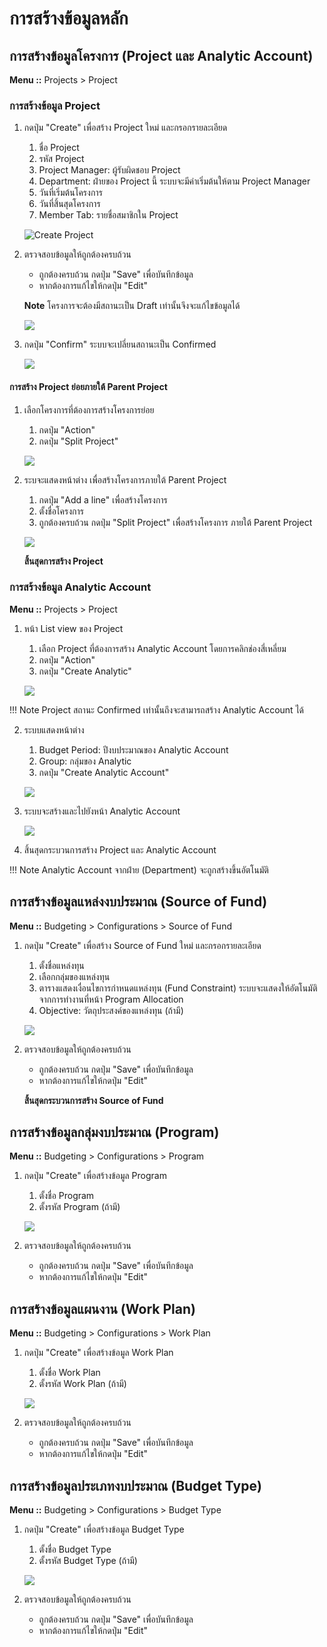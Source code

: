# การสร้างข้อมูลหลัก

## การสร้างข้อมูลโครงการ (Project และ Analytic Account)

**Menu ::** Projects > Project

### การสร้างข้อมูล Project

1. กดปุ่ม "Create" เพื่อสร้าง Project ใหม่ และกรอกรายละเอียด
    1. ชื่อ Project
    2. รหัส Project
    3. Project Manager: ผู้รับผิดชอบ Project
    4. Department: ฝ่ายของ Project นี้ ระบบจะมีค่าเริ่มต้นให้ตาม Project Manager
    5. วันที่เริ่มต้นโครงการ
    6. วันที่สิ้นสุดโครงการ
    7. Member Tab: รายชื่อสมาชิกใน Project

    ![Create Project](img/create_project.png)

2. ตรวจสอบข้อมูลให้ถูกต้องครบถ้วน
    - ถูกต้องครบถ้วน กดปุ่ม "Save" เพื่อบันทึกข้อมูล
    - หากต้องการแก้ไขให้กดปุ่ม "Edit"
  
    **Note** โครงการจะต้องมีสถานะเป็น Draft เท่านั้นจึงจะแก้ไขข้อมูลได้

    ![](img/edit_project.png)

3. กดปุ่ม "Confirm" ระบบจะเปลี่ยนสถานะเป็น Confirmed 

    ![](img/confirm_project.png)


#### การสร้าง Project ย่อยภายใต้ Parent Project

1. เลือกโครงการที่ต้องการสร้างโครงการย่อย
    1. กดปุ่ม "Action"
    2. กดปุ่ม "Split Project"

    ![](img/split_project.png)

2. ระบจะแสดงหน้าต่าง เพื่อสร้างโครงการภายใต้ Parent Project
    1. กดปุ่ม "Add a line" เพื่อสร้างโครงการ
    2. ตั้งชื่อโครงการ
    3. ถูกต้องครบถ้วน กดปุ่ม "Split Project" เพื่อสร้างโครงการ ภายใต้ Parent Project

    ![](img/split.png)

    **สิ้นสุดการสร้าง Project**

### การสร้างข้อมูล Analytic Account

**Menu ::** Projects > Project

1. หน้า List view ของ Project
    1. เลือก Project ที่ต้องการสร้าง Analytic Account โดยการคลิกช่องสี่เหลี่ยม
    2. กดปุ่ม "Action"
    3. กดปุ่ม "Create Analytic"

    ![](img/create_aa.png)

!!! Note 
    Project สถานะ  Confirmed เท่านั้นถึงจะสามารถสร้าง Analytic Account ได้

2. ระบบแสดงหน้าต่าง
    1. Budget Period: ปีงบประมาณของ Analytic Account
    2. Group: กลุ่มของ Analytic
    3. กดปุ่ม "Create Analytic Account"
    
    ![](img/create_aa_2.png)

3.  ระบบจะสร้างและไปยังหน้า Analytic Account

    ![](img/create_aa_3.png)

4.  สิ้นสุดกระบวนการสร้าง Project และ Analytic Account

!!! Note
    Analytic Account จากฝ่าย (Department) จะถูกสร้างขึ้นอัตโนมัติ

## การสร้างข้อมูลแหล่งงบประมาณ (Source of Fund)

**Menu ::** Budgeting > Configurations  > Source of Fund

1. กดปุ่ม "Create" เพื่อสร้าง Source of Fund ใหม่ และกรอกรายละเอียด
    1. ตั้งชื่อแหล่งทุน
    2. เลือกกลุ่มของแหล่งทุน
    3. ตารางแสดงเงื่อนไขการกำหนดแหล่งทุน (Fund Constraint) ระบบจะแสดงให้อัตโนมัติ จากการทำงานที่หน้า Program Allocation
    4. Objective: วัตถุประสงค์ของแหล่งทุน (ถ้ามี)

    ![](img/create_sof.png)

2. ตรวจสอบข้อมูลให้ถูกต้องครบถ้วน
    - ถูกต้องครบถ้วน กดปุ่ม "Save" เพื่อบันทึกข้อมูล
    - หากต้องการแก้ไขให้กดปุ่ม "Edit"

    **สิ้นสุดกระบวนการสร้าง Source of Fund**

## การสร้างข้อมูลกลุ่มงบประมาณ (Program)

**Menu ::** Budgeting > Configurations > Program

1. กดปุ่ม "Create" เพื่อสร้างข้อมูล Program
    1. ตั้งชื่อ Program
    2. ตั้งรหัส Program (ถ้ามี)

    ![](img/create_program.png)

2. ตรวจสอบข้อมูลให้ถูกต้องครบถ้วน
    - ถูกต้องครบถ้วน กดปุ่ม "Save" เพื่อบันทึกข้อมูล
    - หากต้องการแก้ไขให้กดปุ่ม "Edit"

## การสร้างข้อมูลแผนงาน (Work Plan)

**Menu ::** Budgeting > Configurations > Work Plan

1. กดปุ่ม "Create" เพื่อสร้างข้อมูล Work Plan
    1. ตั้งชื่อ Work Plan
    2. ตั้งรหัส Work Plan (ถ้ามี)

    ![](img/create_work_plan.png)

2. ตรวจสอบข้อมูลให้ถูกต้องครบถ้วน
    - ถูกต้องครบถ้วน กดปุ่ม "Save" เพื่อบันทึกข้อมูล
    - หากต้องการแก้ไขให้กดปุ่ม "Edit"

## การสร้างข้อมูลประเภทงบประมาณ (Budget Type)

**Menu ::** Budgeting > Configurations > Budget Type

1. กดปุ่ม "Create" เพื่อสร้างข้อมูล Budget Type
    1. ตั้งชื่อ Budget Type
    2. ตั้งรหัส Budget Type (ถ้ามี)

    ![](img/create_budget_type.png)

2. ตรวจสอบข้อมูลให้ถูกต้องครบถ้วน
    - ถูกต้องครบถ้วน กดปุ่ม "Save" เพื่อบันทึกข้อมูล
    - หากต้องการแก้ไขให้กดปุ่ม "Edit"
